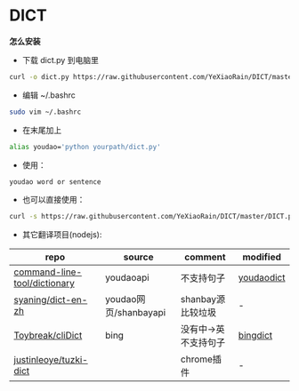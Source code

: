 DICT
====

**怎么安装**

- 下载 dict.py 到电脑里

```Bash
curl -o dict.py https://raw.githubusercontent.com/YeXiaoRain/DICT/master/DICT.py 
```

- 编辑 ~/.bashrc

```Bash
sudo vim ~/.bashrc
```

- 在末尾加上

```Bash
alias youdao='python yourpath/dict.py'
```

- 使用：

```Bash
youdao word or sentence
```

- 也可以直接使用：

```Bash
curl -s https://raw.githubusercontent.com/YeXiaoRain/DICT/master/DICT.py | python - word or sentence
```


- 其它翻译项目(nodejs):

|repo|source|comment|modified|
|---|---|---|---|
|[command-line-tool/dictionary](https://github.com/command-line-tool/dictionary)|youdaoapi|不支持句子|[youdaodict](/youdaodict)|
|[syaning/dict-en-zh](https://github.com/syaning/dict-en-zh)|youdao网页/shanbayapi|shanbay源比较垃圾|-|
|[Toybreak/cliDict](https://github.com/Toybreak/cliDict)|bing|没有中->英 不支持句子|[bingdict](/bingdict)|
|[justinleoye/tuzki-dict](https://github.com/justinleoye/tuzki-dict)||chrome插件|-|

